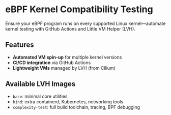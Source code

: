 # eBPF Kernel Compatibility Testing

Ensure your eBPF program runs on every supported Linux kernel—automate kernel testing with GitHub Actions and Little VM Helper (LVH).

## Features

* **Automated VM spin-up** for multiple kernel versions
* **CI/CD integration** via GitHub Actions
* **Lightweight VMs** managed by LVH (from Cilium)

## Available LVH Images

* `base`: minimal core utilities
* `kind`: extra containerd, Kubernetes, networking tools
* `complexity-test`: full build toolchain, tracing, BPF debugging
